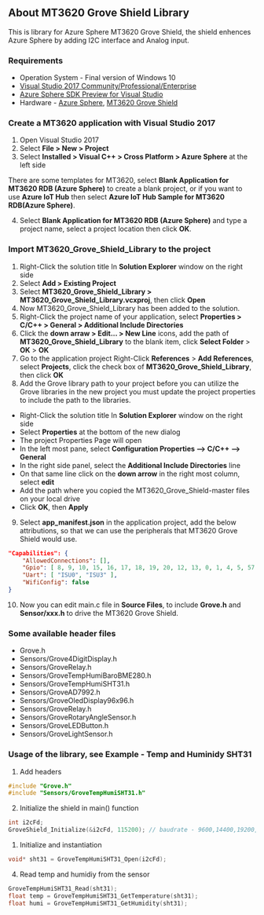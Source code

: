 ## About MT3620 Grove Shield Library

This is library for Azure Sphere MT3620 Grove Shield, the shield enhences Azure Sphere by adding I2C interface and Analog input. 

### Requirements

- Operation System - Final version of Windows 10
- [Visual Studio 2017 Community/Professional/Enterprise](https://visualstudio.microsoft.com/downloads/)
- [Azure Sphere SDK Preview for Visual Studio](https://aka.ms/AzureSphereSDKDownload)
- Hardware - [Azure Sphere](https://www.seeedstudio.com/Azure-Sphere-MT3620-Development-Kit-US-Version-p-3052.html), [MT3620 Grove Shield](https://www.seeedstudio.com/MT3620-Grove-Shield-p-3145.html) 

### Create a MT3620 application with Visual Studio 2017

1. Open Visual Studio 2017
2. Select __File > New > Project__
3. Select __Installed > Visual C++ > Cross Platform > Azure Sphere__ at the left side

There are some templates for MT3620, select __Blank Application for MT3620 RDB (Azure Sphere)__ to create a blank project, or if you want to use __Azure IoT Hub__ then select __Azure IoT Hub Sample for MT3620 RDB(Azure Sphere)__.

4. Select __Blank Application for MT3620 RDB (Azure Sphere)__ and type a project name, select a project location then click __OK__.

### Import MT3620_Grove_Shield_Library to the project

1. Right-Click the solution title In __Solution Explorer__ window on the right side
2. Select __Add > Existing Project__
3. Select __MT3620_Grove_Shield_Library > MT3620_Grove_Shield_Library.vcxproj__, then click __Open__ 
4. Now MT3620_Grove_Shield_Library has been added to the solution.
5. Right-Click the project name of your application, select __Properties > C/C++ > General > Additional Include Directories__
6. Click the __down arraw >  Edit... > New Line__ icons, add the path of  __MT3620_Grove_Shield_Library__ to the blank item, click __Select Folder__ > __OK__ > __OK__
7. Go to the application project Right-Click __References__ > __Add References__, select __Projects__, click the check box of __MT3620_Grove_Shield_Library__, then click __OK__
8. Add the Grove library path to your project 
before you can utilize the Grove libraries in the new project you must update the project properties to include the path to the libraries.
- Right-Click the solution title In __Solution Explorer__ window on the right side
- Select __Properties__ at the bottom of the new dialog
- The project Properties Page will open
- In the left most pane, select __Configuration Properties --> C/C++ --> General__
- In the right side panel, select the __Additional Include Directories__ line
- On that same line click on the __down arrow__ in the right most column, select __edit__
- Add the path where you copied the MT3620_Grove_Shield-master files on your local drive
- Click __OK__, then __Apply__
9. Select __app_manifest.json__ in the application project, add the below attributions, so that we can use the peripherals that MT3620 Grove Shield would use.

```JSON
"Capabilities": {
	"AllowedConnections": [],
	"Gpio": [ 8, 9, 10, 15, 16, 17, 18, 19, 20, 12, 13, 0, 1, 4, 5, 57, 58, 11, 14, 48 ],
	"Uart": [ "ISU0", "ISU3" ],
	"WifiConfig": false
}
```
10. Now you can edit main.c file in __Source Files__, to include __Grove.h__ and __Sensor/xxx.h__ to drive the MT3620 Grove Shield.

### Some available header files

- Grove.h
- Sensors/Grove4DigitDisplay.h
- Sensors/GroveRelay.h
- Sensors/GroveTempHumiBaroBME280.h
- Sensors/GroveTempHumiSHT31.h
- Sensors/GroveAD7992.h
- Sensors/GroveOledDisplay96x96.h
- Sensors/GroveRelay.h
- Sensors/GroveRotaryAngleSensor.h
- Sensors/GroveLEDButton.h
- Sensors/GroveLightSensor.h

### Usage of the library, see Example - Temp and Huminidy SHT31

1. Add headers

```C
#include "Grove.h"
#include "Sensors/GroveTempHumiSHT31.h"
```

2. Initialize the shield in main() function

```C
int i2cFd;
GroveShield_Initialize(&i2cFd, 115200); // baudrate - 9600,14400,19200,115200,230400 
```

1. Initialize and instantiation

```C
void* sht31 = GroveTempHumiSHT31_Open(i2cFd);
```


4. Read temp and humidiy from the sensor
   
```C
GroveTempHumiSHT31_Read(sht31);
float temp = GroveTempHumiSHT31_GetTemperature(sht31);
float humi = GroveTempHumiSHT31_GetHumidity(sht31);
```
